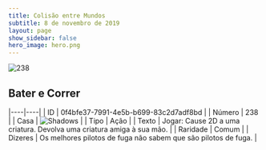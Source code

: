 ```yaml
---
title: Colisão entre Mundos
subtitle: 8 de novembro de 2019
layout: page
show_sidebar: false
hero_image: hero.png
---
```


![238](https://cdn.keyforgegame.com/media/card_front/pt/452_238_4VW5QCFHM5QQ_pt.png)

## Bater e Correr

|----|----|
| ID | 0f4bfe37-7991-4e5b-b699-83c2d7adf8bd |
| Número | 238 |
| Casa | ![Shadows](https://archonarcana.com/images/thumb/e/ee/Shadows.png/22px-Shadows.png "Sombras") |
| Tipo | Ação |
| Texto | Jogar: Cause 2D a uma criatura. Devolva uma criatura amiga à sua mão. |
| Raridade | Comum |
| Dizeres | Os melhores pilotos de fuga não sabem  que são pilotos de fuga. |
